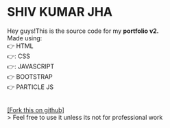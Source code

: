 # SHIV KUMAR JHA

Hey guys!This is the source code for my **portfolio v2.**<br>
Made using: <br>
:point_right: HTML <br>
:point_right::  CSS <br>
:point_right:: JAVASCRIPT <br>
:point_right: BOOTSTRAP <br>
:point_right: PARTICLE JS <br> 

<br>
<a href="https://github.com/SHIV167/STATIC_PORTFOLIO/">[Fork this on github]</a>
<br>
> Feel free to use it unless its not for professional work

